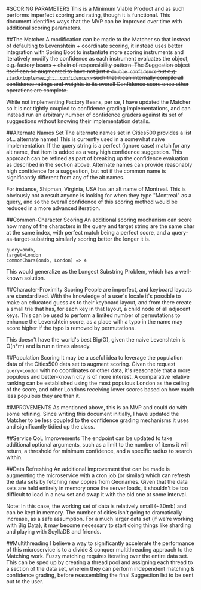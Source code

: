 #SCORING PARAMETERS
This is a Minimum Viable Product and as such performs imperfect scoring and rating, though it is functional. This
document identifies ways that the MVP can be improved over time with additional scoring parameters.

##The Matcher
A modification can be made to the Matcher so that instead of defaulting to Levenshtein + coordinate scoring, it instead
uses better integration with Spring Boot to instantiate more scoring instruments and iteratively modify the confidence
as each instrument evaluates the object, ~~e.g. factory beans + chain of responsibility pattern. The Suggestion object
itself can be augmented to have not just a `double confidence` but e.g. `stack<tuple<weight, confidence>>` such that 
it can internally compile all confidence ratings and weights to its overall Confidence score once other operations
are complete.~~

While not implementing Factory Beans, per se, I have updated the Matcher so it is not tightly coupled to confidence
grading implementations, and can instead run an arbitrary number of confidence graders against its set of suggestions
without knowing their implementation details.

##Alternate Names Set
The alternate names set in Cities500 provides a list of... alternate names! This is currently used in a somewhat
naive implementation: If the query string is a perfect (ignore case) match for any alt name, that item is added as
a very high confidence suggestion. This approach can be refined as part of breaking up the confidence evaluation
as described in the section above. Alternate names can provide reasonably high confidence for a suggestion,
but not if the common name is significantly different from any of the alt names.

For instance, Shipman, Virginia, USA has an alt name of Montreal. This is obviously not a result anyone is looking
for when they type "Montreal" as a query, and so the overall confidence of this scoring method would be reduced in
a more advanced iteration.

##Common-Character Scoring
An additional scoring mechanism can score how many of the characters in the query and target string are the same char
at the same index, with perfect match being a perfect score, and a query-as-target-substring similarly scoring better
the longer it is.
```
query=ondo, 
target=London
commonChars(ondo, London) => 4
```
This would generalize as the Longest Substring Problem, which has a well-known solution.

##Character-Proximity Scoring
People are imperfect, and keyboard layouts are standardized. With the knowledge of a user's locale it's possible
to make an educated guess as to their keyboard layout, and from there create a small trie that has, for each key
in that layout, a child node of all adjacent keys. This can be used to perform a limited number of permutations
to enhance the Levenshtein score, as a place with a typo in the name may score higher if the typo is removed by
permutations.

This doesn't have the world's best Big(O), given the naive Levenshtein is O(n*m) and is run n times already.

##Population Scoring
It may be a useful idea to leverage the population data of the Cities500 data set to augment scoring. Given the request
`query=London` with no coordinates or other data, it's reasonable that a more populous and better-known city is of
more interest. A comparative relative ranking can be established using the most populous London as the ceiling of the
score, and other Londons receiving lower scores based on how much less populous they are than it.

#IMPROVEMENTS
As mentioned above, this is an MVP and could do with some refining. Since writing this document initially, I have
updated the Matcher to be less coupled to the confidence grading mechanisms it uses and significantly tidied up
the class.

##Service QoL Improvements
The endpoint can be updated to take additional optional arguments, such as a limit to the number of items it will
return, a threshold for minimum confidence, and a specific radius to search within.

##Data Refreshing
An additional improvement that can be made is augmenting the microservice with a cron job (or similar) which can refresh
the data sets by fetching new copies from Geonames. Given that the data sets are held entirely in memory once the
server loads, it shouldn't be too difficult to load in a new set and swap it with the old one at some interval.

Note: In this case, the working set of data is relatively small (~30mb) and can be kept in memory. The number of cities
isn't going to dramatically increase, as a safe assumption. For a much larger data set (if we're working with Big Data),
it may become necessary to start doing things like sharding and playing with ScyllaDB and friends.

##Multithreading
I believe a way to significantly accelerate the performance of this microservice is to a divide & conquer 
multithreading approach to the Matching work. Fuzzy matching requires iterating over the entire data set. 
This can be sped up by creating a thread pool and assigning each thread to a section of the data set, wherein
they can perform independent matching & confidence grading, before reassembling the final Suggestion list to be sent
out to the user.
